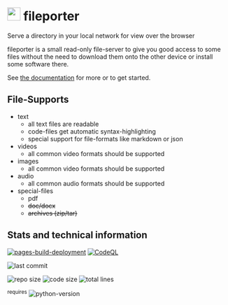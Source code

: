 # <img src="https://raw.githubusercontent.com/fileporter/fileporter/master/README.assets/repo-icon.png" alt="" style="display: inline-block; height: 30px;" /> fileporter
Serve a directory in your local network for view over the browser

fileporter is a small read-only file-server to give you good access to some files without the need to download them onto the other device or install some software there.

See [the documentation](https://fileporter.github.io/docs/) for more or to get started.

## File-Supports

- text
  - all text files are readable
  - code-files get automatic syntax-highlighting
  - special support for file-formats like markdown or json
- videos
  - all common video formats should be supported
- images
  - all common video formats should be supported
- audio
  - all common audio formats should be supported
- special-files
  - pdf
  - ~~doc/docx~~
  - ~~archives (zip/tar)~~

## Stats and technical information

[![pages-build-deployment](https://github.com/fileporter/docs/actions/workflows/pages/pages-build-deployment/badge.svg)](https://github.com/fileporter/docs/actions/workflows/pages/pages-build-deployment)
[![CodeQL](https://github.com/fileporter/fileporter/actions/workflows/github-code-scanning/codeql/badge.svg)](https://github.com/fileporter/fileporter/actions/workflows/github-code-scanning/codeql)

![last commit](https://img.shields.io/github/last-commit/fileporter/fileporter)

![repo size](https://img.shields.io/github/repo-size/fileporter/fileporter?logo=github)
![code size](https://img.shields.io/github/languages/code-size/fileporter/fileporter?logo=github)
![total lines](https://img.shields.io/tokei/lines/github/fileporter/fileporter?logo=github)

<sup>requires</sup>
![python-version](https://img.shields.io/github/pipenv/locked/python-version/fileporter/fileporter)
